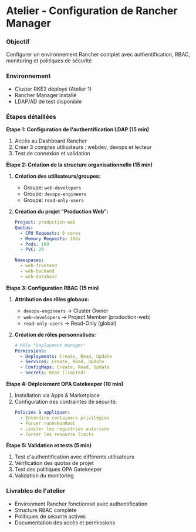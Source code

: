 # Atelier - Configuration de Rancher Manager

### Objectif
Configurer un environnement Rancher complet avec authentification, RBAC, monitoring et politiques de sécurité

### Environnement
- Cluster RKE2 déployé (Atelier 1)
- Rancher Manager installé
- LDAP/AD de test disponible

### Étapes détaillées

**Étape 1: Configuration de l'authentification LDAP (15 min)**

1. Accès au Dashboard Rancher
2. Créer 3 comptes utilisateurs : webdev, devops et lecteur 
3. Test de connexion et validation

**Étape 2: Création de la structure organisationnelle (15 min)**

1. **Création des utilisateurs/groupes:**
   - Groupe: `web-developers`
   - Groupe: `devops-engineers`
   - Groupe: `read-only-users`

2. **Création du projet "Production Web":**
   ```yaml
   Project: production-web
   Quotas:
     - CPU Requests: 8 cores
     - Memory Requests: 16Gi
     - Pods: 100
     - PVC: 20
   
   Namespaces:
     - web-frontend
     - web-backend
     - web-database
   ```

**Étape 3: Configuration RBAC (15 min)**

1. **Attribution des rôles globaux:**
   - `devops-engineers` → Cluster Owner
   - `web-developers` → Project Member (production-web)
   - `read-only-users` → Read-Only (global)

2. **Création de rôles personnalisés:**
   ```yaml
   # Rôle "Deployment Manager"
   Permissions:
     - Deployments: Create, Read, Update
     - Services: Create, Read, Update
     - ConfigMaps: Create, Read, Update
     - Secrets: Read (limited)
   ```

**Étape 4: Déploiement OPA Gatekeeper (10 min)**

1. Installation via Apps & Marketplace
2. Configuration des contraintes de sécurité:
   ```yaml
   Policies à appliquer:
     - Interdire containers privilégiés
     - Forcer runAsNonRoot
     - Limiter les registries autorisés
     - Forcer les resource limits
   ```

**Étape 5: Validation et tests (5 min)**

1. Test d'authentification avec différents utilisateurs
2. Vérification des quotas de projet
3. Test des politiques OPA Gatekeeper
4. Validation du monitoring

### Livrables de l'atelier
- Environment Rancher fonctionnel avec authentification
- Structure RBAC complète
- Politiques de sécurité actives
- Documentation des accès et permissions
